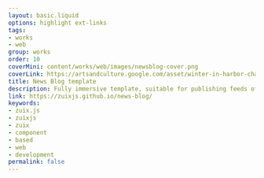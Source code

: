 ```yaml
---
layout: basic.liquid
options: highlight ext-links
tags:
- works
- web
group: works
order: 10
coverMini: content/works/web/images/newsblog-cover.png
coverLink: https://artsandculture.google.com/asset/winter-in-harbor-charles-s-kaelin-american-b-1858-d-1929/yAGKQ92mSgAkYw
title: News Blog template
description: Fully immersive template, suitable for publishing feeds of news or blog posts.
link: https://zuixjs.github.io/news-blog/
keywords:
- zuix.js
- zuixjs
- zuix
- component
- based
- web
- development
permalink: false
---
```


